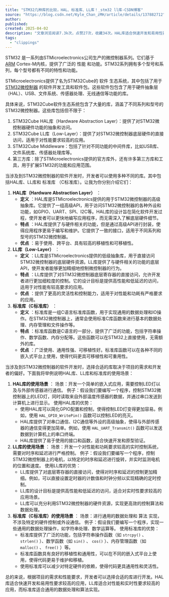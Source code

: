 ```yaml
---
title: "STM32几种库的比较，HAL、标准库、LL库！_stm32 ll库-CSDN博客"
source: "https://blog.csdn.net/Kyle_Chan_zMH/article/details/137882712"
author:
published:
created: 2025-04-02
description: "文章浏览阅读7.3k次，点赞27次，收藏34次。HAL库适合快速开发和易用性要求较高的应用，LL库适合对性能和实时性要求较高的应用，而标准库适合通用的数据处理和算法实现。其中包括HAL库、LL库和标准库（C标准库）。当涉及到STM32微控制器的软件开发时，选择合适的库取决于项目的需求和开发者的偏好。例子：假设我们要编写一个程序，控制STM32微控制器上的LED灯，同时读取来自外部温度传感器的数据，并通过串口发送到计算机上进行显示。例子：假设我们要编写一个程序，控制STM32微控制器上的电机，以特定的时序和延迟进行旋转，并实时监测电机的位置和速度。_stm32 ll库"
tags:
  - "clippings"
---
```

STM32 是一系列由STMicroelectronics公司生产的微控制器系列。它们基于 [ARM](https://so.csdn.net/so/search?q=ARM&spm=1001.2101.3001.7020) Cortex-M内核，提供了广泛的 性能 和功能。STM32系列拥有多个型号和系列，每个型号都有不同的特性和功能。

STMicroelectronics提供了名为STM32Cube的 软件 生态系统，其中包括了用于 [STM32微控制器](https://so.csdn.net/so/search?q=STM32%E5%BE%AE%E6%8E%A7%E5%88%B6%E5%99%A8&spm=1001.2101.3001.7020) 的软件开发工具和软件包。这些软件包包含了用于硬件抽象层（HAL）、USB、文件系统、传感器处理、无线通信等功能的库。

具体来说，STM32Cube软件生态系统包含了大量的库，涵盖了不同系列和型号的STM32微控制器。这些库包括但不限于：

1. STM32Cube HAL库（Hardware Abstraction Layer）：提供了对STM32微控制器硬件功能的抽象和访问。
2. STM32Cube LL库（Low-Layer）：提供了对STM32微控制器底层硬件的直接访问，适用于对性能要求较高的应用。
3. STM32Cube Middleware：包括了针对不同功能的中间件库，比如USB库、文件系统库、传感器处理库等。
4. 第三方库：除了STMicroelectronics提供的官方库外，还有许多第三方库和工具，用于扩展STM32的功能和应用范围。

当涉及到STM32微控制器的软件开发时，开发者可以使用多种不同的库。其中包括HAL库、LL库和 标准库 （C标准库）。让我为你分别介绍它们：

1. **HAL库（Hardware Abstraction Layer）** ：
	- **定义** ：HAL库是STMicroelectronics提供的用于STM32微控制器的高级抽象库。它提供了一组高级API，用于访问STM32微控制器的各种外设和功能，如GPIO、UART、SPI、I2C等。HAL库的设计旨在简化软件开发过程，使开发者可以更快地编写应用程序，而无需深入了解底层硬件细节。
	- **特点** ：HAL库提供了与硬件相关的功能，但是通过高级API进行封装，使得应用程序更易于编写和维护。它提供了一致的接口，适用于不同系列和型号的STM32微控制器。
	- **优点** ：易于使用、跨平台、具有较高的移植性和可移植性。
2. **LL库（Low-Layer）** ：
	- **定义** ：LL库是STMicroelectronics提供的低级抽象库，用于直接访问STM32微控制器的底层硬件资源。LL库提供了与硬件相关的功能的底层API，使开发者能够更加精细地控制微控制器的行为。
	- **特点** ：LL库提供了对STM32微控制器底层寄存器的直接访问，允许开发者进行更加细粒度的控制。它的设计目标是提供高性能和低延迟的访问，适用于对性能有较高要求的应用。
	- **优点** ：提供了更高的灵活性和控制能力，适用于对性能和功耗有严格要求的应用。
3. **标准库（C标准库）** ：
	- **定义** ：标准库是一组C语言标准库函数，用于实现通用的数据处理和IO操作。在STM32微控制器上，通常会使用标准C库函数来进行基本的数据处理、内存管理和文件操作等。
	- **特点** ：标准库函数是C语言的一部分，提供了广泛的功能，包括字符串操作、数学函数、内存分配等。这些函数可以在STM32上直接使用，无需额外的库。
	- **优点** ：广泛使用、通用性强、可移植性好。标准库函数可以在各种不同的嵌入式平台上使用，使得代码更具可移植性和可重用性。

当涉及到STM32微控制器的软件开发时，选择合适的库取决于项目的需求和开发者的偏好。下面我将举例说明HAL库、LL库和标准库的使用场景：

1. **HAL库的使用场景** ：
	场景：开发一个简单的嵌入式应用，需要控制LED灯以及与外部传感器进行通信。
	例子：假设我们要编写一个程序，控制STM32微控制器上的LED灯，同时读取来自外部温度传感器的数据，并通过串口发送到计算机上进行显示。
	使用HAL库的优势：
	- 使用HAL库可以简化GPIO配置和控制，使得控制LED灯变得更加容易。例如，使用 `HAL_GPIO_WritePin()` 函数可以控制LED的亮灭。
	- HAL库提供了对串口通信、I2C通信等外设的高级抽象，使得与外部传感器的通信变得更加简单。例如，使用 `HAL_UART_Transmit()` 函数可以发送数据到计算机上的串口终端。
	- HAL库提供了易于使用的接口和函数，适合快速开发和原型验证。
2. **LL库的使用场景** ：
	场景：开发一个对性能和功耗要求较高的实时控制系统，需要对时序和延迟进行严格控制。
	例子：假设我们要编写一个程序，控制STM32微控制器上的电机，以特定的时序和延迟进行旋转，并实时监测电机的位置和速度。
	使用LL库的优势：
	- LL库提供了对底层寄存器的直接访问，使得对时序和延迟的控制更加精细。例如，可以直接设置定时器的计数值和时钟分频以实现精确的定时控制。
	- LL库的设计目标是提供高性能和低延迟的访问，适合对实时性要求较高的应用场景。
	- LL库可以充分利用STM32微控制器的硬件资源，实现更高效的控制算法和数据处理。
3. **标准库（C标准库）的使用场景** ：
	场景：进行通用的数据处理和 算法 实现，不涉及特定的硬件控制或外设通信。
	例子：假设我们要编写一个程序，实现一些通用的数据处理操作，如字符串处理、数学运算等。
	使用标准库的优势：
	- 标准库提供了广泛的功能，包括字符串操作函数（如 `strcpy()` 、 `strlen()` ）、数学函数（如 `sin()` 、 `cos()` ）、内存管理函数（如 `malloc()` 、 `free()` ）等。
	- 标准库函数具有良好的移植性和通用性，可以在不同的嵌入式平台上使用，使得代码更易于维护和移植。
	- 使用标准库可以减少对特定硬件的依赖，使得代码更具通用性和灵活性。

总的来说，根据项目的需求和性能要求，开发者可以选择合适的库进行开发。HAL库适合快速开发和易用性要求较高的应用，LL库适合对性能和实时性要求较高的应用，而标准库适合通用的数据处理和算法实现。